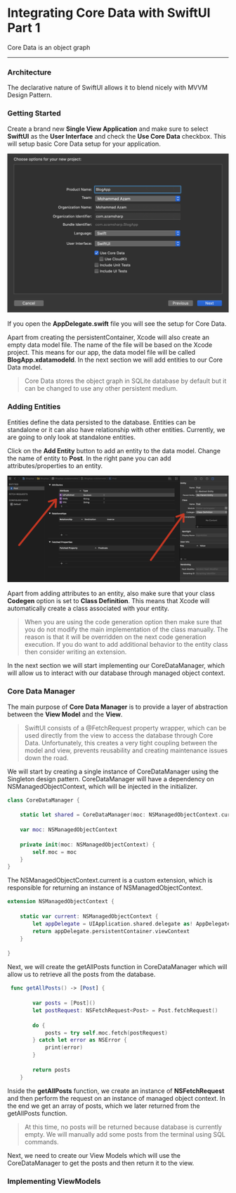 # Integrating Core Data with SwiftUI Part 1

Core Data is an object graph 


---

### Architecture 

The declarative nature of SwiftUI allows it to blend nicely with MVVM Design Pattern. 

### Getting Started 

Create a brand new **Single View Application** and make sure to select **SwiftUI** as the **User Interface** and check the **Use Core Data** checkbox. This will setup basic Core Data setup for your application.  

![Core Data SwiftUI Template](images/core-data-1.png)

If you open the **AppDelegate.swift** file you will see the setup for Core Data.  

Apart from creating the persistentContainer, Xcode will also create an empty data model file. The name of the file will be based on the Xcode project. This means for our app, the data model file will be called **BlogApp.xdatamodeld**. In the next section we will add entities to our Core Data model. 

> Core Data stores the object graph in SQLite database by default but it can be changed to use any other persistent medium. 

### Adding Entities 

Entities define the data persisted to the database. Entities can be standalone or it can also have relationship with other entities. Currently, we are going to only look at standalone entities. 

Click on the **Add Entity** button to add an entity to the data model. Change the name of entity to **Post**. In the right pane you can add attributes/properties to an entity. 

![Core Data Adding Entity](images/core-data-img-2.png)

Apart from adding attributes to an entity, also make sure that your class **Codegen** option is set to **Class Definition**. This means that Xcode will automatically create a class associated with your entity. 

> When you are using the code generation option then make sure that you do not modify the main implementation of the class manually. The reason is that it will be overridden on the next code generation execution. If you do want to add additional behavior to the entity class then consider writing an extension.   

In the next section we will start implementing our CoreDataManager, which will allow us to interact with our database through managed object context. 

### Core Data Manager

The main purpose of **Core Data Manager** is to provide a layer of abstraction between the **View Model** and the **View**.

> SwiftUI consists of a @FetchRequest property wrapper, which can be used directly from the view to access the database through Core Data. Unfortunately, this creates a very tight coupling between the model and view, prevents reusability and creating maintenance issues down the road. 

We will start by creating a single instance of CoreDataManager using the Singleton design pattern. CoreDataManager will have a dependency on NSManagedObjectContext, which will be injected in the initializer.  

```swift
class CoreDataManager {
    
    static let shared = CoreDataManager(moc: NSManagedObjectContext.current)
    
    var moc: NSManagedObjectContext
    
    private init(moc: NSManagedObjectContext) {
        self.moc = moc
    }
}
```

The NSManagedObjectContext.current is a custom extension, which is responsible for returning an instance of NSManagedObjectContext.   

``` swift
extension NSManagedObjectContext {
    
    static var current: NSManagedObjectContext {
        let appDelegate = UIApplication.shared.delegate as! AppDelegate
        return appDelegate.persistentContainer.viewContext
    }
    
}
```

Next, we will create the getAllPosts function in CoreDataManager which will allow us to retrieve all the posts from the database. 

``` swift
 func getAllPosts() -> [Post] {
        
        var posts = [Post]()
        let postRequest: NSFetchRequest<Post> = Post.fetchRequest()
        
        do {
            posts = try self.moc.fetch(postRequest)
        } catch let error as NSError {
            print(error)
        }
        
        return posts
    }
```

Inside the **getAllPosts** function, we create an instance of **NSFetchRequest** and then perform the request on an instance of managed object context. In the end we get an array of posts, which we later returned from the getAllPosts function. 

> At this time, no posts will be returned because database is currently empty. We will manually add some posts from the terminal using SQL commands. 

Next, we need to create our View Models which will use the CoreDataManager to get the posts and then return it to the view. 

### Implementing ViewModels








